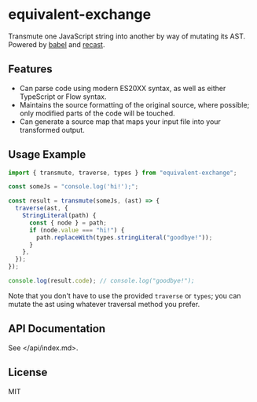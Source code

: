 # equivalent-exchange

Transmute one JavaScript string into another by way of mutating its AST. Powered by [babel](https://babeljs.io/) and [recast](https://www.npmjs.com/package/recast).

## Features

- Can parse code using modern ES20XX syntax, as well as either TypeScript or Flow syntax.
- Maintains the source formatting of the original source, where possible; only modified parts of the code will be touched.
- Can generate a source map that maps your input file into your transformed output.

## Usage Example

```ts
import { transmute, traverse, types } from "equivalent-exchange";

const someJs = "console.log('hi!');";

const result = transmute(someJs, (ast) => {
  traverse(ast, {
    StringLiteral(path) {
      const { node } = path;
      if (node.value === "hi!") {
        path.replaceWith(types.stringLiteral("goodbye!"));
      }
    },
  });
});

console.log(result.code); // console.log("goodbye!");
```

Note that you don't have to use the provided `traverse` or `types`; you can mutate the ast using whatever traversal method you prefer.

## API Documentation

See </api/index.md>.

## License

MIT
